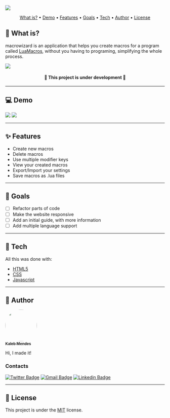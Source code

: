 <img src="https://i.imgur.com/8Ka66k3.png"/>

<p align="center">
 <a href="#whatis">What is?</a> •
 <a href="#demo">Demo</a> •
 <a href="#features">Features</a> •
 <a href="#goals">Goals</a> •
 <a href="#tech">Tech</a> • 
 <a href="#author">Author</a> • 
 <a href="#licence">License</a>
</p>

<h2 id="whatis">🤔 What is?</h2> 

macrowizard is an application that helps you create macros for a program called [LuaMacros](https://github.com/me2d13/luamacros), without you having to programing, simplifying the whole process.

<a target="_blank" href="https://cardtunic.github.io/macrowizard/">
    <img src="https://i.imgur.com/P2P6drn.png"/>
</a>

<h4 align="center"> 
	🚧 This project is under development 🚧
</h4>

---

<h2 id="demo">💻 Demo</h2>

<img src="https://i.imgur.com/KUXjFGL.gif"/>

<a target="_blank" href="https://www.figma.com/file/jmtKL15XAlYc5IH1oFZs0j/macrowizard_---Web-Page?node-id=49%3A38&t=aOeXjEDy4e9oHMNR-1">
    <img src="https://img.shields.io/static/v1?label=Access the layout&message=FIGMA&color=f14e1e&style=for-the-badge&logo=<LOGO>"/>
</a>

---

<h2 id="features">✨ Features</h2>

- Create new macros
- Delete macros
- Use multiple modifier keys
- View your created macros
- Export/Import your settings
- Save macros as .lua files

---

<h2 id="goals">🎯 Goals</h2>

- [ ] Refactor parts of code
- [ ] Make the website responsive
- [ ] Add an initial guide, with more information
- [ ] Add multiple language support

---

<h2 id="tech">🔧 Tech</h2> 
All this was done with:

- [HTML5](https://developer.mozilla.org/pt-BR/docs/Web/HTML)
- [CSS](https://developer.mozilla.org/pt-BR/docs/Web/css)
- [Javascript](https://developer.mozilla.org/pt-BR/docs/Web/javascript)

---

<h2 id="author">👤 Author</h2>

<a href="hhttps://github.com/cardtunic/">
 <img style="border-radius: 50%;" src="https://avatars.githubusercontent.com/u/67842899?s=1000&v=4" width="100px;" alt=""/>
 <br />
 <sub><b>Kaleb Mendes</b></sub></a> <a href="hhttps://github.com/cardtunic/"></a>

Hi, I made it!

<h3>Contacts</h3>

[![Twitter Badge](https://img.shields.io/badge/-@cardtunic-1ca0f1?style=for-the-badge&labelColor=1ca0f1&logo=twitter&logoColor=white&link=http://twitter.com/cardtunic)](http://twitter.com/cardtunic)
[![Gmail Badge](https://img.shields.io/badge/-tuniccontato@gmail.com-c14438?style=for-the-badge&logo=Gmail&logoColor=white&link=mailto:tuniccontato@gmail.com)](mailto:tuniccontato@gmail.com)
[![Linkedin Badge](https://img.shields.io/badge/-KalebMendes-blue?style=for-the-badge&logo=Linkedin&logoColor=white&link=https://www.linkedin.com/in/kaleb-souza-mendes-a696991b0/)](https://www.linkedin.com/in/kaleb-souza-mendes-a696991b0/)

---

<h2 id="licence">📄 License</h2>

This project is under the [MIT](./LICENSE) license.
